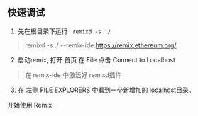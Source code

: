## 快速调试
1. 先在根目录下运行 ` remixd -s ./`
> remixd -s ./ --remix-ide https://remix.ethereum.org/
   
2. 启动remix, 打开 首页 在 File 点击 Connect to Localhost
> 在 remix-ide 中激活好 remixd插件 

3. 在 左侧 FILE EXPLORERS 中看到一个新增加的 localhost目录。 

开始使用 Remix 

